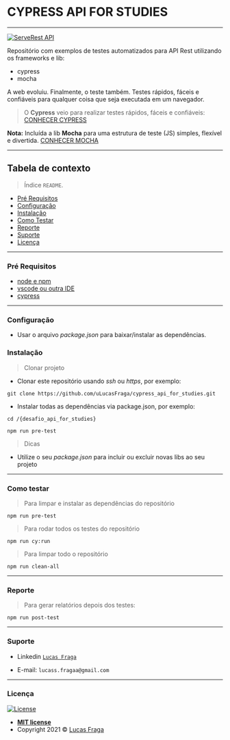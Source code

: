 # CYPRESS API FOR STUDIES
-----------------------

[![ServeRest API](https://img.shields.io/badge/API-ServeRest-green)](https://github.com/PauloGoncalvesBH/ServeRest/)

Repositório com exemplos de testes automatizados para API Rest utilizando os frameworks e lib:
- cypress
- mocha

A web evoluiu. Finalmente, o teste também.
Testes rápidos, fáceis e confiáveis para qualquer coisa que seja executada em um navegador.

> O **Cypress** veio para realizar testes rápidos, fáceis e confiáveis: [CONHECER CYPRESS](https://github.com/cypress-io/cypress)

**Nota:** Incluída a lib **Mocha** para uma estrutura de teste (JS) simples, flexível e divertida.
[CONHECER MOCHA](https://github.com/mochajs/mocha)

-----------------------

## Tabela de contexto

> Índice `README`.

  - [Pré Requisitos](#pré-requisitos)
  - [Configuração](#configuração)
  - [Instalação](#instalação)
  - [Como Testar](#como-testar)
  - [Reporte](#report)
  - [Suporte](#suporte)
  - [Licença](#licença)

-----------------------

### Pré Requisitos

- [node e npm](https://nodejs.org/en/)
- [vscode ou outra IDE](https://code.visualstudio.com/download)
- [cypress](https://www.cypress.io/)

-----------------------

### Configuração

- Usar o arquivo _package.json_ para baixar/instalar as dependências.

### Instalação

> Clonar projeto

- Clonar este repositório usando _ssh_ ou _https_, por exemplo:

`git clone https://github.com/uLucasFraga/cypress_api_for_studies.git`

- Instalar todas as dependências via package.json, por exemplo:

`cd /{desafio_api_for_studies}`

`npm run pre-test`

> Dicas

- Utilize o seu _package.json_ para incluir ou excluir novas libs ao seu projeto


-----------------------

### Como testar

> Para limpar e instalar as dependências do repositório

`npm run pre-test`

> Para rodar todos os testes do repositório

`npm run cy:run`

> Para limpar todo o repositório

`npm run clean-all`


-----------------------

### Reporte

> Para gerar relatórios depois dos testes:

`npm run post-test`

-----------------------

### Suporte

- Linkedin <a href="https://www.linkedin.com/in/ulucasfraga/" target="_blank">`Lucas Fraga`</a>

- E-mail: `lucass.fragaa@gmail.com`

-----------------------

### Licença

[![License](http://img.shields.io/:license-mit-blue.svg?style=flat-square)](http://badges.mit-license.org)

- **[MIT license](http://opensource.org/licenses/mit-license.php)**
- Copyright 2021 © <a href="https://www.linkedin.com/in/ulucasfraga" target="_blank">Lucas Fraga</a>

